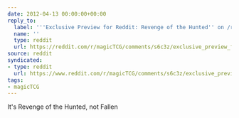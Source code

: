```yaml
---
date: 2012-04-13 00:00:00+00:00
reply_to:
  label: '''Exclusive Preview for Reddit: Revenge of the Hunted'' on /r/magicTCG'
  name: ''
  type: reddit
  url: https://reddit.com/r/magicTCG/comments/s6c3z/exclusive_preview_for_reddit_revenge_of_the_hunted/
source: reddit
syndicated:
- type: reddit
  url: https://www.reddit.com/r/magicTCG/comments/s6c3z/exclusive_preview_for_reddit_revenge_of_the_hunted/c4bfldq/
tags:
- magicTCG
---
```


It's Revenge of the Hunted, not Fallen
